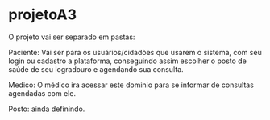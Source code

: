 # projetoA3

O projeto vai ser separado em pastas:

Paciente: Vai ser para os usuários/cidadões que usarem o sistema, com seu login ou cadastro a plataforma, conseguindo assim escolher o posto de saúde de seu logradouro e agendando sua consulta.

Medico: O médico ira acessar este dominio para se informar de consultas agendadas com ele.

Posto: ainda definindo.